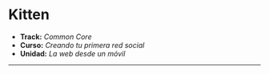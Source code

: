 # Kitten

* **Track:** _Common Core_
* **Curso:** _Creando tu primera red social_
* **Unidad:** _La web desde un móvil_

***

